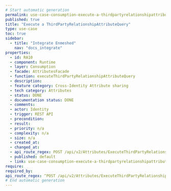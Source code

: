 ```yaml
---
# Start automatic generation
permalink: use-case-consumption-execute-a-thirdpartyrelationshipattributequery
published: true
title: "Execute a ThirdPartyRelationshipAttributeQuery"
type: use-case
toc: true
sidebar:
  - title: "Integrate Enmeshed"
    nav: "docs_integrate"
properties:
  - id: RA10
  - component: Runtime
  - layer: Consumption
  - facade: AttributesFacade
  - function: executeThirdPartyRelationshipAttributeQuery
  - description:
  - feature category: Cross-Identity Attribute sharing
  - tech category: Attributes
  - status: DONE
  - documentation status: DONE
  - comments:
  - actor: Identity
  - trigger: REST API
  - precondition:
  - result:
  - priority: n/a
  - complexity: n/a
  - size: n/a
  - created_at:
  - changed_at:
  - api_route_regex: POST /api/v2/Attributes/ExecuteThirdPartyRelationshipAttributeQuery
  - published: default
  - link: use-case-consumption-execute-a-thirdpartyrelationshipattributequery
require:
required_by:
api_route_regex: ^POST /api/v2/Attributes/ExecuteThirdPartyRelationshipAttributeQuery$
# End automatic generation
---
```

